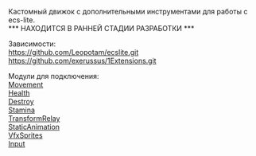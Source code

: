 Кастомный движок с дополнительными инструментами для работы с ecs-lite.   
*** НАХОДИТСЯ В РАННЕЙ СТАДИИ РАЗРАБОТКИ ***    

Зависимости:    
https://github.com/Leopotam/ecslite.git    
https://github.com/exerussus/1Extensions.git     


Модули для подключения:    
[Movement](https://github.com/exerussus/ecsmodule-movement.git)    
[Health](https://github.com/exerussus/ecsmodule-health.git)    
[Destroy](https://github.com/exerussus/ecsmodule-destroy.git)   
[Stamina](https://github.com/exerussus/ecsmodule-stamina.git)    
[TransformRelay](https://github.com/exerussus/ecsmodule-transformrelay.git)    
[StaticAnimation](https://github.com/exerussus/ecsmodule-staticanimation.git)    
[VfxSprites](https://github.com/exerussus/ecsmodule-vfxsprites.git)  
[Input](https://github.com/badCodeNik/ecsmodule-input.git)   